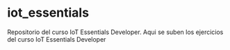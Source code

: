 # iot_essentials
Repositorio del curso IoT Essentials Developer.
Aqui se suben los ejercicios del curso IoT Essentials Developer
